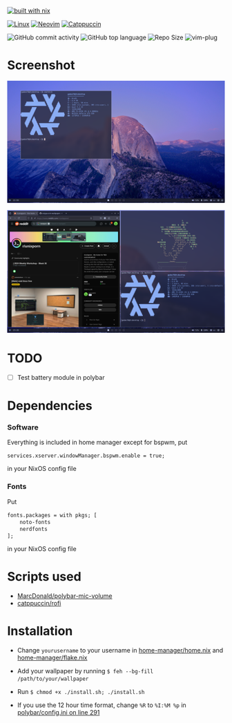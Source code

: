 [![built with nix](https://builtwithnix.org/badge.svg)](https://builtwithnix.org)

[![Linux](https://img.shields.io/badge/Linux-FCC624?style=for-the-badge&logo=linux&logoColor=black)](https://linux.org)
[![Neovim](https://img.shields.io/badge/NeoVim-%2357A143.svg?&style=for-the-badge&logo=neovim&logoColor=white)](https://neovim.io/)
[![Catppuccin](https://img.shields.io/badge/catppuccin-181926?style=for-the-badge&logo=cat&color=181926)](https://catppuccin.com/)


![GitHub commit activity](https://img.shields.io/github/commit-activity/m/gedon76/dotfiles?style=for-the-badge)
![GitHub top language](https://img.shields.io/github/languages/top/gedon76/dotfiles?style=for-the-badge)
![Repo Size](https://img.shields.io/github/repo-size/gedon76/dotfiles?label=Repo%20Size&style=for-the-badge)
![vim-plug](https://img.shields.io/badge/used-vim?logo=vim&label=vim-plug&style=for-the-badge)


# Screenshot

![image](/images/screenshot.png?raw=true "How it should look")

![another image](/images/unixporn.png?raw=true "r/unixporn")

# TODO
- [ ] Test battery module in polybar

# Dependencies
### Software
Everything is included in home manager except for bspwm, put

```
services.xserver.windowManager.bspwm.enable = true;
```

in your NixOS config file

### Fonts
Put

```
fonts.packages = with pkgs; [
    noto-fonts
    nerdfonts
];
```

in your NixOS config file

# Scripts used
- [MarcDonald/polybar-mic-volume](https://github.com/MarcDonald/polybar-mic-volume)
- [catppuccin/rofi](https://github.com/catppuccin/rofi)


# Installation

- Change `yourusername` to your username in [home-manager/home.nix](/.config/home-manager/home.nix) and [home-manager/flake.nix](/.config/home-manager/flake.nix)

- Add your wallpaper by running ``` $ feh --bg-fill /path/to/your/wallpaper ```

- Run ``` $ chmod +x ./install.sh; ./install.sh ```

- If you use the 12 hour time format, change ```%R``` to ```%I:%M %p``` in [polybar/config.ini on line 291](https://github.com/gedon76/dotfiles/blob/main/.config/polybar/config.ini#L291)
